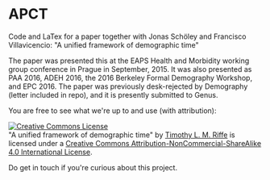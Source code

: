 # APCT
Code and LaTex for a paper together with Jonas Schöley and Francisco Villavicencio: "A unified framework of demographic time"

The paper was presented this at the EAPS Health and Morbidity working group conference in Prague in September, 2015. It was also presented as PAA 2016, ADEH 2016, the 2016 Berkeley Formal Demography Workshop, and EPC 2016. The paper was previously desk-rejected by Demography (letter included in repo), and it is presently submitted to Genus. 

You are free to see what we're up to and use (with attribution):

<a rel="license" href="http://creativecommons.org/licenses/by-nc-sa/4.0/"><img alt="Creative Commons License" style="border-width:0" src="https://i.creativecommons.org/l/by-nc-sa/4.0/88x31.png" /></a><br /><span xmlns:dct="http://purl.org/dc/terms/" property="dct:title">"A unified framework of demographic time"</span> by <a xmlns:cc="http://creativecommons.org/ns#" href="https://sites.google.com/site/timriffepersonal/" property="cc:attributionName" rel="cc:attributionURL">Timothy L. M. Riffe</a> is licensed under a <a rel="license" href="http://creativecommons.org/licenses/by-nc-sa/4.0/">Creative Commons Attribution-NonCommercial-ShareAlike 4.0 International License</a>.

Do get in touch if you're curious about this project.
